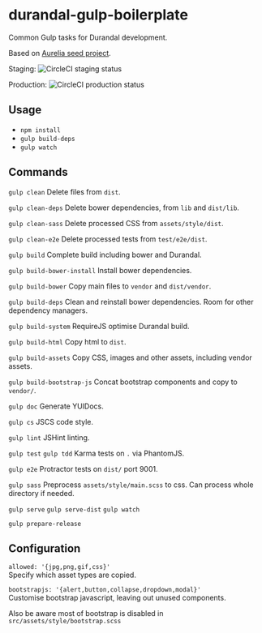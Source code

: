 # durandal-gulp-boilerplate

Common Gulp tasks for Durandal development.

Based on [Aurelia seed project](https://github.com/aurelia/skeleton-navigation).

Staging:
![CircleCI staging status](https://circleci.com/gh/mryellow/durandal-gulp-boilerplate/tree/staging.svg?style=shield&circle-token=:circle-token)

Production:
![CircleCI production status](https://circleci.com/gh/mryellow/durandal-gulp-boilerplate/tree/production.svg?style=shield&circle-token=:circle-token)

## Usage

* `npm install`
* `gulp build-deps`
* `gulp watch`

## Commands

`gulp clean`
Delete files from `dist`.

`gulp clean-deps`
Delete bower dependencies, from `lib` and `dist/lib`.

`gulp clean-sass`
Delete processed CSS from `assets/style/dist`.

`gulp clean-e2e`
Delete processed tests from `test/e2e/dist`.

`gulp build`
Complete build including bower and Durandal.

`gulp build-bower-install`
Install bower dependencies.

`gulp build-bower`
Copy main files to `vendor` and `dist/vendor`.

`gulp build-deps`
Clean and reinstall bower dependencies. Room for other dependency managers.

`gulp build-system`
RequireJS optimise Durandal build.

`gulp build-html`
Copy html to `dist`.

`gulp build-assets`
Copy CSS, images and other assets, including vendor assets.

`gulp build-bootstrap-js`
Concat bootstrap components and copy to `vendor/`.

`gulp doc`
Generate YUIDocs.

`gulp cs`
JSCS code style.

`gulp lint`
JSHint linting.

`gulp test`
`gulp tdd`
Karma tests on `.` via PhantomJS.

`gulp e2e`
Protractor tests on `dist/` port 9001.

`gulp sass`
Preprocess `assets/style/main.scss` to css. Can process whole directory if needed.

`gulp serve`
`gulp serve-dist`
`gulp watch`

`gulp prepare-release`

## Configuration

`allowed: '{jpg,png,gif,css}'`  
Specify which asset types are copied.

`bootstrapjs: '{alert,button,collapse,dropdown,modal}'`  
Customise bootstrap javascript, leaving out unused components.

Also be aware most of bootstrap is disabled in `src/assets/style/bootstrap.scss`
